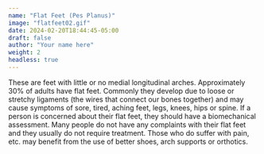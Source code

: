 ```yaml
---
name: "Flat Feet (Pes Planus)"
image: "flatfeet02.gif"
date: 2024-02-20T18:44:45-05:00
draft: false
author: "Your name here"
weight: 2
headless: true
---
```


These are feet with little or no medial longitudinal arches. Approximately 30% of adults have flat feet. Commonly they develop due to loose or stretchy ligaments (the wires that connect our bones together) and may cause symptoms of sore, tired, aching feet, legs, knees, hips or spine. If a person is concerned about their flat feet, they should have a biomechanical assessment. Many people do not have any complaints with their flat feet and they usually do not require treatment. Those who do suffer with pain, etc. may benefit from the use of better shoes, arch supports or orthotics.